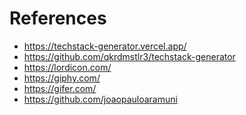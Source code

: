 References
==========

- https://techstack-generator.vercel.app/
- https://github.com/qkrdmstlr3/techstack-generator
- https://lordicon.com/
- https://giphy.com/
- https://gifer.com/
- https://github.com/joaopauloaramuni
